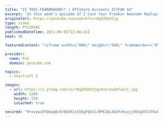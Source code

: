 ```yaml
---
title: "IS THIS FEARDRAGON!? | Offshore Accounts ICYFAR G4"
excerpt: "In this week’s episode of I Cast Your Freakin Awesome Replays (ICYFAR) players sent in their replays where they tried to use hidden bases as much as possible!   ICYFAR will be on Hiatus for about 2 weeks whilst PiG is casting IEM Katowice - I'll announce a new topic as soon as I return around March 4th!"
originalUrl: https://youtube.com/watch?v=r0qZd5m33jg
type: video
length: PT13M30S
publishedDateTime: 2021-06-01T12:46:41Z
heat: 50

featuredContent: "<iframe width=\"800\" height=\"500\" frameborder=\"0\" src=\"https://www.youtube.com/embed/r0qZd5m33jg\" allow=\"accelerometer; autoplay; encrypted-media; gyroscope; picture-in-picture\" allowfullscreen></iframe>"

provider:
  name: PiG
  domain: youtube.com

topics:
  - StarCraft 2

images:
  - url: https://i.ytimg.com/vi/r0qZd5m33jg/maxresdefault.jpg
    width: 1280
    height: 720
    isCached: true

secured: "9+vvywz8YQUwpDx9/bDSK1sS5EgFQdiC/BPE2AL4GVFvKsajjH5Sg5XlVT6uPzAGVou1SHucNqIYvixnInV7EW2G6bQ9cg+BTqbMT/2UnwaxfS9szbliGNhih/g9tfskROQK4xsm+SKAynIbbB1uMEgDHrs+ZNlqRxH6UnrVu6lScvtQX91D9mfkZKGTQMjp7ejDyQMfdd27BzXWCK1KIe9WVXK1iSOOMEuf0EoJSUG7vtu9WEGrZ/t33DQoCWNOSNdwFS6vxRl8xUBdsZ3x0hOgfKa5xWMG0dnCpJcwG/nNPdDkb/dZJeoLctpTP/9+7hFMI4tytH1DijTCjD8nSPEBfMjgWPS7DIHePV3ocF+6NApnHUCe2eNecZ6BWQdPOQuIqr/uE0JplXAoOHLFigbU+yoiFuesGgIvRiYogK8=;2tlFnH/pIamdBhHECzTYEQ=="
---
```


